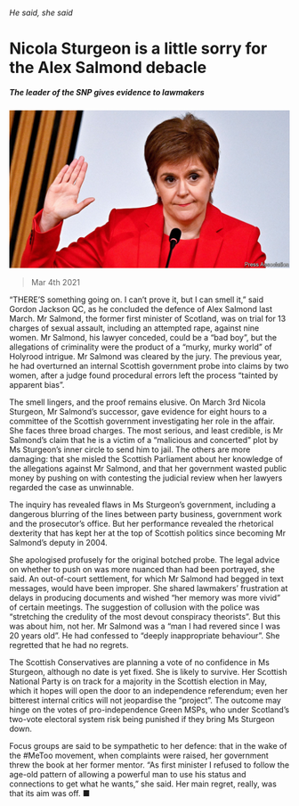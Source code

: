 ###### He said, she said

# Nicola Sturgeon is a little sorry for the Alex Salmond debacle 

##### The leader of the SNP gives evidence to lawmakers 

![image](images/20210306_brp502.jpg) 

> Mar 4th 2021 


“THERE’S something going on. I can’t prove it, but I can smell it,” said Gordon Jackson QC, as he concluded the defence of Alex Salmond last March. Mr Salmond, the former first minister of Scotland, was on trial for 13 charges of sexual assault, including an attempted rape, against nine women. Mr Salmond, his lawyer conceded, could be a “bad boy”, but the allegations of criminality were the product of a “murky, murky world” of Holyrood intrigue. Mr Salmond was cleared by the jury. The previous year, he had overturned an internal Scottish government probe into claims by two women, after a judge found procedural errors left the process “tainted by apparent bias”.


The smell lingers, and the proof remains elusive. On March 3rd Nicola Sturgeon, Mr Salmond’s successor, gave evidence for eight hours to a committee of the Scottish government investigating her role in the affair. She faces three broad charges. The most serious, and least credible, is Mr Salmond’s claim that he is a victim of a “malicious and concerted” plot by Ms Sturgeon’s inner circle to send him to jail. The others are more damaging: that she misled the Scottish Parliament about her knowledge of the allegations against Mr Salmond, and that her government wasted public money by pushing on with contesting the judicial review when her lawyers regarded the case as unwinnable.



The inquiry has revealed flaws in Ms Sturgeon’s government, including a dangerous blurring of the lines between party business, government work and the prosecutor’s office. But her performance revealed the rhetorical dexterity that has kept her at the top of Scottish politics since becoming Mr Salmond’s deputy in 2004.


She apologised profusely for the original botched probe. The legal advice on whether to push on was more nuanced than had been portrayed, she said. An out-of-court settlement, for which Mr Salmond had begged in text messages, would have been improper. She shared lawmakers’ frustration at delays in producing documents and wished “her memory was more vivid” of certain meetings. The suggestion of collusion with the police was “stretching the credulity of the most devout conspiracy theorists”. But this was about him, not her. Mr Salmond was a “man I had revered since I was 20 years old”. He had confessed to “deeply inappropriate behaviour”. She regretted that he had no regrets.


The Scottish Conservatives are planning a vote of no confidence in Ms Sturgeon, although no date is yet fixed. She is likely to survive. Her Scottish National Party is on track for a majority in the Scottish election in May, which it hopes will open the door to an independence referendum; even her bitterest internal critics will not jeopardise the “project”. The outcome may hinge on the votes of pro-independence Green MSPs, who under Scotland’s two-vote electoral system risk being punished if they bring Ms Sturgeon down.


Focus groups are said to be sympathetic to her defence: that in the wake of the #MeToo movement, when complaints were raised, her government threw the book at her former mentor. “As first minister I refused to follow the age-old pattern of allowing a powerful man to use his status and connections to get what he wants,” she said. Her main regret, really, was that its aim was off. ■

